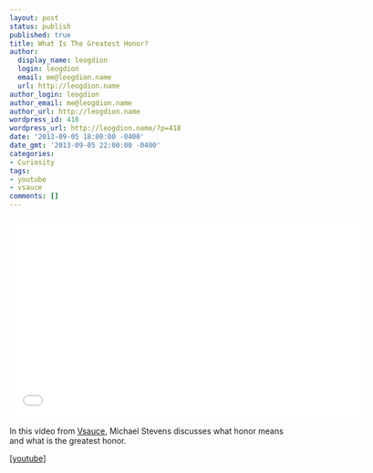 ```yaml
---
layout: post
status: publish
published: true
title: What Is The Greatest Honor?
author:
  display_name: leogdion
  login: leogdion
  email: me@leogdion.name
  url: http://leogdion.name
author_login: leogdion
author_email: me@leogdion.name
author_url: http://leogdion.name
wordpress_id: 418
wordpress_url: http://leogdion.name/?p=418
date: '2013-09-05 18:00:00 -0400'
date_gmt: '2013-09-05 22:00:00 -0400'
categories:
- Curiosity
tags:
- youtube
- vsauce
comments: []
---
```

<iframe width="625" height="352" src="//www.youtube.com/embed/P85Fj8m6v84" frameborder="0" allowfullscreen></iframe>
<p>In this video from <a href="http:&#47;&#47;www.youtube.com&#47;user&#47;Vsauce" target="_blank">Vsauce</a>,&nbsp;Michael Stevens discusses what honor means and what is the greatest honor.</p>
<p><a href="http:&#47;&#47;www.youtube.com&#47;watch?feature=player_detailpage&amp;v=P85Fj8m6v84" target="_blank">[youtube]</a></p>
